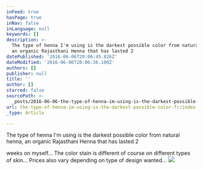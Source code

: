 ```yaml
---
inFeed: true
hasPage: true
inNav: false
inLanguage: null
keywords: []
description: >-
  The type of henna I'm using is the darkest possible color from natural henna,
  an organic Rajasthani Henna that has lasted 2
datePublished: '2016-06-06T20:06:45.826Z'
dateModified: '2016-06-06T20:06:36.100Z'
authors: []
publisher: null
title: ''
author: []
starred: false
sourcePath: >-
  _posts/2016-06-06-the-type-of-henna-im-using-is-the-darkest-possible-color-fr.md
url: the-type-of-henna-im-using-is-the-darkest-possible-color-fr/index.html
_type: Article

---
```

The type of henna I'm using is the darkest possible color from natural henna, an organic Rajasthani Henna that has lasted 2

weeks on myself... The color stain is different of course on different types of skin... Prices also vary depending on type of design wanted...
![](https://the-grid-user-content.s3-us-west-2.amazonaws.com/e1ba5266-4915-420e-bfd4-3176fda124ec.jpg)